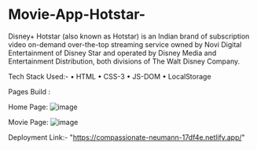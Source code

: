 # Movie-App-Hotstar-
Disney+ Hotstar (also known as Hotstar) is an Indian brand of subscription video on-demand over-the-top streaming service owned by Novi Digital Entertainment of Disney Star and operated by Disney Media and Entertainment Distribution, both divisions of The Walt Disney Company.

Tech Stack Used:-
•	HTML
•	CSS-3
•	JS-DOM
•	LocalStorage


Pages Build :

Home Page:
![image](https://user-images.githubusercontent.com/97448096/173884164-4ceec826-28a4-4a64-8fc3-9e5144410966.png)

Movie Page:
![image](https://user-images.githubusercontent.com/97448096/173884228-eb4a192e-0af0-4822-b5bf-5b7c248a35d0.png)

Deployment Link:- "https://compassionate-neumann-17df4e.netlify.app/"

